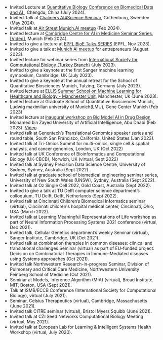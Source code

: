 
- Invited Lecture at [Quantitative Biology Conference on Biomedical Data and AI ](https://qbio.pku.edu.cn/QB2024/), Chengdu, China (July 2024).
- Invited  Talk at [Chalmers AI4Science Seminar](https://psolsson.github.io/AI4ScienceSeminar), Gothenburg, Sweeden (May 2024).
- Invited talk at [Air Street Munich.AI meetup](https://press.airstreet.com/p/munichai-meetup-22-feb-2024) (Feb 2024).
- Invited lecture at [Cambridge Centre for AI in Medicine Seminar Series](https://ccaim.cam.ac.uk/), [[Video]](https://www.youtube.com/watch?v=jU9hqOOiiAI&ab_channel=CambridgeCentreforAIinMedicine), Munich (Feb 2024).
- Invited to give a lecture at [EPFL BioE Talks SERIES](https://memento.epfl.ch/event/epfl-bioe-talks-series-generative-modelling-to-und/) (EPFL, Nov 2023).
- Invited to give a talk at [Munich AI meetup](https://www.meetup.com/munchen-artificial-intelligence-meetup/) for entrepreneurs (August 2023).
- Invited lecture for webinar series from [International Society for Computational Biology (Turkey Branch)](https://twitter.com/RSGTurkey/status/1681258136047349762) (July 2023).
- Invited to give a keynote  at the first Sanger machine learning symposium, Cambridge, UK (July 2023).
- Invited to give a keynote  at the annual retreat for the School of Quantitative Biosciences Munich, Tutzing, Germany (July 2023).
- Invited lecture at [ELLIS Summer School on Machine Learning for Healthcare and Biology - Manchester Unit](https://ellis.eu/events/ellis-summer-school-on-machine-learning-for-healthcare-and-biology-manchester-unit), Manchester, Uk (June 2023).
- Invited lecture at Graduate School of Quantitative Biosciences Munich, Ludwig maximilian university of Munich(LMU),  Gene Center Munich (Feb 2023)
- Invited lecture at [inaugural workshop on Big Model AI in Drug Design](https://mbzuai.ac.ae/news/big-model-ai-in-drug-design/), Mohamed bin Zayed University of Artificial Intelligence, Abu Dhabi (Feb 2023). [Video](https://youtu.be/Mb9cPX4UToM?t=2357)
- Invited talk at Genentech’s Translational Genomics speaker series and round table, South San Francisco, California, United States (Jan 2023).
- Invited talk at Tri-Omics Summit for multi-omics, single cell & spatial analysis, and cancer genomics, London, UK (Oct 2022)
- Invited talk at UK Conference of Bioinformatics and Computational Biology (UK-CBCB), Norwich, UK (virtual, Sept 2022)
- Invited talk at Sydney Precision Data Science Centre, University of Sydney, Sydney, Australia (Sept 2022).
- Invited talk at graduate school of biomedical engineering seminar series, University of New South Wales (UNSW), Sydney, Australia (Sept 2022).
- Invited talk at Oz Single Cell 2022, Gold Coast, Australia (Sept 2022).
- Invited to give a talk at TU Delft computer science department’s colloquium, TU Delft, Delft, Netherlands (Sept 2022).
- Invited talk at Cincinnati Children’s Biomedical Informatics seminar (virtual), Cincinnati children's hospital medical center, Cincinnati, Ohio, USA (March 2022).
- Invited talk at Learning Meaningful Representations of Life workshop as part of Neural Information Processing Systems  2021 conference (virtual, Dec 2021).
- Invited talk, Cellular Genetics department’s weekly Seminar (virtual), Sanger Institute, Cambridge, UK (Oct 2021).
- Invited talk at combination therapies in common diseases: clinical and translational challenges Seminar (virtual) as part of EU-funded project: Decision on Combinatorial Therapies in Immune-Mediated diseases using Systems approaches (Oct 2021).
- Invited talk Northwestern Research-in-progress Seminar, Division of Pulmonary and Critical Care Medicine, Northwestern University Feinberg School of Medicine (Oct 2021).
- Seminar at Models, Inference Algorithm (MIA) (virtual), Broad Institute, MIT, Boston, USA (Sept 2021).
- Talk at ISMB/ECCB Conference (International Society for Computational Biology), virtual (July 2021).
- Seminar, Celsius Therapeutics (virtual), Cambridge, Massachusetts (June 2021).
- Invited talk CITRE seminar (virtual), Bristol Myers Squibb (June 2021).
- Invited talk at CZI Seed Networks Computational Biology Meeting (virtual, May 2021).
- Invited talk at European Lab for Learning & Intelligent Systems Health Workshop (virtual, July 2020).


